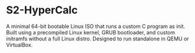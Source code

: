 # S2-HyperCalc
A minimal 64-bit bootable Linux ISO that runs a custom C program as init. Built using a precompiled Linux kernel, GRUB bootloader, and custom initramfs without a full Linux distro. Designed to run standalone in QEMU or VirtualBox.
